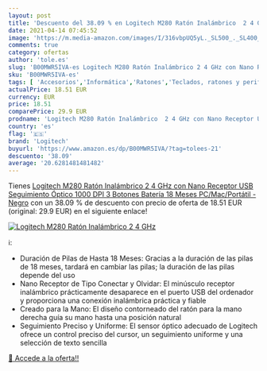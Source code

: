 ```yaml
---
layout: post
title: 'Descuento del 38.09 % en Logitech M280 Ratón Inalámbrico  2 4 GHz'
date: 2021-04-14 07:45:52
image: 'https://m.media-amazon.com/images/I/316vbpUQ5yL._SL500_._SL400_.jpg'
comments: true
category: ofertas
author: 'tole.es'
slug: 'B00MWR5IVA-es Logitech M280 Ratón Inalámbrico 2 4 GHz con Nano Receptor...'
sku: 'B00MWR5IVA-es'
tags: [ 'Accesorios','Informática','Ratones','Teclados, ratones y periféricos de entrada','logitech','ratón', ]
actualPrice: 18.51 EUR
currency: EUR
price: 18.51
comparePrice: 29.9 EUR
prodname: 'Logitech M280 Ratón Inalámbrico  2 4 GHz con Nano Receptor USB  Seguimiento Óptico 1000 DPI  3 Botones  Batería 18 Meses  PC/Mac/Portátil - Negro'
country: 'es'
flag: '🇪🇸'
brand: 'Logitech'
buyurl: 'https://www.amazon.es/dp/B00MWR5IVA/?tag=tolees-21'
descuento: '38.09'
average: '20.6281481481482'
---
```


Tienes [Logitech M280 Ratón Inalámbrico  2 4 GHz con Nano Receptor USB  Seguimiento Óptico 1000 DPI  3 Botones  Batería 18 Meses  PC/Mac/Portátil - Negro](https://www.amazon.es/dp/B00MWR5IVA/?tag=tolees-21) con un 38.09 % de descuento con precio de oferta de 18.51 EUR (original: 29.9 EUR) en el siguiente enlace!

[![Logitech M280 Ratón Inalámbrico  2 4 GHz](https://m.media-amazon.com/images/I/316vbpUQ5yL._SL500_._SL400_.jpg)](https://www.amazon.es/dp/B00MWR5IVA/?tag=tolees-21)

ℹ️:

- Duración de Pilas de Hasta 18 Meses: Gracias a la duración de las pilas de 18 meses, tardará en cambiar las pilas; la duración de las pilas depende del uso
- Nano Receptor de Tipo Conectar y Olvidar: El minúsculo receptor inalámbrico prácticamente desaparece en el puerto USB del ordenador y proporciona una conexión inalámbrica práctica y fiable
- Creado para la Mano: El diseño contorneado del ratón para la mano derecha guía su mano hasta una posición natural
- Seguimiento Preciso y Uniforme: El sensor óptico adecuado de Logitech ofrece un control preciso del cursor, un seguimiento uniforme y una selección de texto sencilla

[🛒 Accede a la oferta!!](https://www.amazon.es/dp/B00MWR5IVA/?tag=tolees-21)
